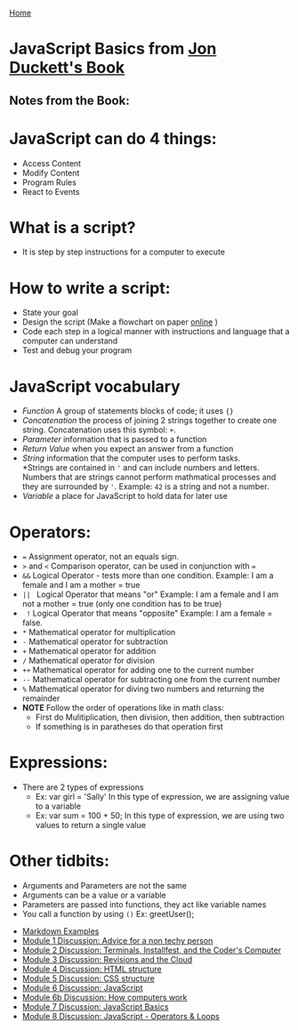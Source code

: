 [Home](https://jennjoyce.github.io/learning-journal/)

# JavaScript Basics from [Jon Duckett's Book](https://www.amazon.com/Web-Design-HTML-JavaScript-jQuery/dp/1118907442/ref=sr_1_3?__mk_es_US=%C3%85M%C3%85%C5%BD%C3%95%C3%91&dchild=1&keywords=jon+duckett+html&qid=1589403566&sr=8-3) 

## Notes from the Book:


# JavaScript can do 4 things:
* Access Content
* Modify Content
* Program Rules
* React to Events

# What is a script?
* It is step by step instructions for a computer to execute

# How to write a script:
* State your goal
* Design the script (Make a flowchart on paper [online](https://www.smartdraw.com/flowchart/flowchart-maker.htm?id=45054&gclid=CjwKCAjw5Ij2BRBdEiwA0Frc9SIJgsYXSi69qg1ISX48GX0_JvhxTzdTzEElsavldpqwM4JPcP_qBRoCebcQAvD_BwE) )
* Code each step in a logical manner with instructions and language that a computer can understand
* Test and debug your program

# JavaScript vocabulary 
* _Function_ A group of statements blocks of code; it uses `{}`
* _Concatenation_ the process of joining 2 strings together to create one string. Concatenation uses this symbol: `+`.
* _Parameter_ information that is passed to a function
* _Return Value_ when you expect an answer from a function
* _String_ information that the computer uses to perform tasks.  
    *Strings are contained in `'` and can include numbers and letters.  Numbers that are strings cannot perform mathmatical processes and they are surrounded by `'`. Example: `42` is a string and not a number. 
* _Variable_ a place for JavaScript to hold data for later use


# Operators:
* `=` Assignment operator, not an equals sign.  
* `>` and `<` Comparison operator, can be used in conjunction with `=`
* `&&` Logical Operator - tests more than one condition. Example: I am a female and I am a mother = true
* `|| ` Logical Operator that means "or" Example: I am a female and I am not a mother = true (only one condition has to be true)
* ` !` Logical Operator that means "opposite" Example: I am a female = false.
* `*` Mathematical operator for multiplication
* `-` Mathematical operator for subtraction
* `+` Mathematical operator for addition
* `/` Mathematical operator for division
* `++` Mathematical operator for adding one to the current number 
* `--` Mathematical operator for subtracting one from the current number
* `%` Mathematical operator for diving two numbers and returning the remainder
* **NOTE** Follow the order of operations like in math class: 
    * First do Mulitiplication, then division, then addition, then subtraction
    * If something is in paratheses do that operation first

# Expressions:
* There are 2 types of expressions
    * Ex: var girl = 'Sally'  In this type of expression, we are assigning value to a variable
    * Ex: var sum = 100 + 50;  In this type of expression, we are using two values to return a single value

# Other tidbits:
* Arguments and Parameters are not the same
* Arguments can be a value or a variable
* Parameters are passed into functions, they act like variable names
* You call a function by using `()`  Ex: greetUser();

- [Markdown Examples](/MarkdownExample.md)
- [Module 1 Discussion: Advice for a non techy person](/Discussion.md)
- [Module 2 Discussion: Terminals, Installfest, and the Coder's Computer](/DISCUSSION_02.md)
- [Module 3 Discussion: Revisions and the Cloud](/Discussion03.md)
- [Module 4 Discussion: HTML structure](Discussion04.md)
- [Module 5 Discussion: CSS structure](Discussion05.md)
- [Module 6 Discussion: JavaScript](Discussion06.md)
- [Module 6b Discussion: How computers work](Discussion06b.md)
- [Module 7 Discussion: JavaScript Basics](Discussion07.md)
- [Module 8 Discussion: JavaScript - Operators & Loops](Discussion08.md)